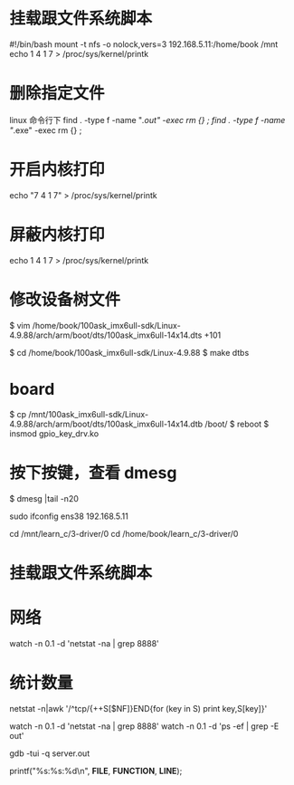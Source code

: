 

# 挂载跟文件系统脚本
#!/bin/bash
mount -t nfs -o nolock,vers=3 192.168.5.11:/home/book /mnt
echo 1       4       1      7 > /proc/sys/kernel/printk




# 删除指定文件
linux 命令行下
find . -type f -name "*.out" -exec rm {} \;
find . -type f -name "*.exe" -exec rm {} \;


# 开启内核打印
echo "7	4	1	7" > /proc/sys/kernel/printk
# 屏蔽内核打印
echo 1       4       1      7 > /proc/sys/kernel/printk



# 修改设备树文件
$ vim /home/book/100ask_imx6ull-sdk/Linux-4.9.88/arch/arm/boot/dts/100ask_imx6ull-14x14.dts +101

$ cd /home/book/100ask_imx6ull-sdk/Linux-4.9.88
$ make dtbs



# board
$ cp /mnt/100ask_imx6ull-sdk/Linux-4.9.88/arch/arm/boot/dts/100ask_imx6ull-14x14.dtb /boot/
$ reboot
$ insmod gpio_key_drv.ko
# 按下按键，查看 dmesg
$ dmesg |tail -n20

sudo ifconfig ens38 192.168.5.11



cd /mnt/learn_c/3-driver/0
cd /home/book/learn_c/3-driver/0

# 挂载跟文件系统脚本
# 网络
watch -n 0.1 -d  'netstat -na | grep 8888'

# 统计数量
netstat -n|awk '/^tcp/{++S[$NF]}END{for (key in S) print key,S[key]}'  

watch -n 0.1 -d  'netstat -na | grep 8888'
watch -n 0.1 -d  'ps -ef | grep -E out'


gdb -tui -q server.out



  printf("%s:%s:%d\n", __FILE__, __FUNCTION__, __LINE__);